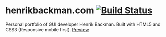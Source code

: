 # henrikbackman.com [![Build Status](https://travis-ci.org/henrikbackman/henrikbackman.com.svg?branch=master)](https://travis-ci.org/henrikbackman/henrikbackman.com)
Personal portfolio of GUI developer Henrik Backman.
Built with HTML5 and CSS3 (Responsive mobile first). [Preview](http://henrikbackman.github.io/henrikbackman.com/)
